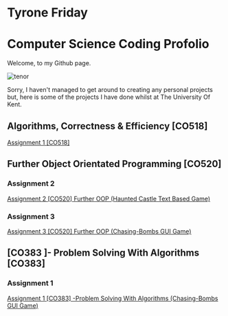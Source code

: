 # Tyrone Friday
# Computer Science Coding Profolio

Welcome, to my Github page.

![tenor](https://user-images.githubusercontent.com/74104140/98485844-3857d200-2211-11eb-8e6c-5bd41cc3f02b.gif)

Sorry, I haven't managed to get around to creating any personal projects but, here is some of the projects I have done whilst at The University  Of Kent.


## Algorithms, Correctness & Efficiency [CO518]

[Assignment 1 [CO518]](https://github.com/TyroneKF/A1-Algorithms-Correctness-Efficiency-CO518-)

##   Further Object Orientated Programming [CO520] 
###  Assignment 2
[Assignment 2 [CO520] Further OOP (Haunted Castle  Text Based Game)](https://github.com/TyroneKF/A2-Further-OOP-CO320-)

### Assignment 3 
[Assignment 3 [CO520] Further OOP (Chasing-Bombs GUI Game)](https://github.com/TyroneKF/A3---Further-Object-Orientated-Programming-CO520-)

##  [CO383 ]- Problem Solving With Algorithms [CO383]
###  Assignment 1 
[Assignment 1 [CO383] -Problem Solving With Algorithms   (Chasing-Bombs GUI Game)](https://github.com/TyroneKF/A3---Further-Object-Orientated-Programming-CO520-)               
